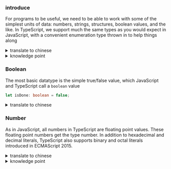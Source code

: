 ### introduce
For programs to be useful, we need to be able to work with some of the simplest units of data: numbers, strings, structures, boolean values, and the like. In TypeScript, we support much the same types as you would expect in JavaScript, with a convenient enumeration type thrown in to help things along

<details>
  <summary>translate to chinese</summary>
  
  为了让程序成为有用的，我们需要和一些最简单的数据数据单元：数值，字符串，结构体，布尔值等等一起工作。在`TypeScript`中，我们支持了许多你在`JavaScript`中所期望的相同的类型，并且还有方便的枚举类型以帮助处理问题
</details>

<details>
  <summary>knowledge point</summary>
  
  * [and the like](https://dict.eudic.net/dicts/en/and%20the%20like): 等等，诸如此类
</details>

### Boolean
The most basic datatype is the simple true/false value, which JavaScript and TypeScript call a `boolean` value
```typescript
let isDone: boolean = false;
```

<details>
  <summary>translate to chinese</summary>
  
  最基础的数据类型是简单的`true/false`值，这个值在`JavaScript`和`TypeScript`中叫做`boolean`值
</details>

### Number
As in JavaScript, all numbers in TypeScript are floating point values. These floating point numbers get the type number. In addition to hexadecimal and decimal literals, TypeScript also supports binary and octal literals introduced in ECMAScript 2015.

<details>
  <summary>translate to chinese</summary>
  
  就像在`JavaScript`中一样，所有的数字在`TypeScript`都是浮点值。这些浮点值成为了`number`类型。除了十六进制和十进制字面量外，`TypeScript`还支持在`ECMAScript 2015`里引入的二进制和八进制字面量。
</details>

<details>
  <summary>knowledge point</summary>
  
  * in addition to: 除...之外（还）
  * hexadecimal: n. & adj. 十六进制（的）
  * octal: adj. 八进制的
</details>

